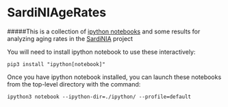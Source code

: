 SardiNIAgeRates
===============
#####This is a collection of [ipython notebooks](http://ipython.org/index.html) and some results for analyzing aging rates in the [SardiNIA](https://sardinia.irp.nia.nih.gov/) project

You will need to install ipython notebook to use these interactively:

    pip3 install "ipython[notebook]"

Once you have ipython notebook installed, you can launch these notebooks from the top-level directory with the command:

    ipython3 notebook --ipython-dir=./ipython/ --profile=default
